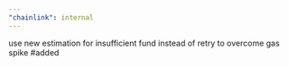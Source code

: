```yaml
---
"chainlink": internal
---
```


use new estimation for insufficient fund instead of retry to overcome gas spike #added
